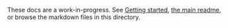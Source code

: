 These docs are a work-in-progress.
See [Getting started](/src/docs/getting-started.md),
[the main readme](../../),
or browse the markdown files in this directory.
